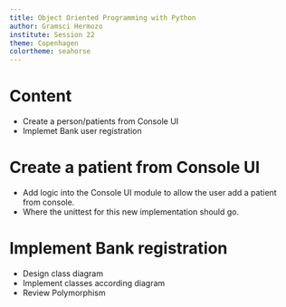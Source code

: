 ```yaml
---
title: Object Oriented Programming with Python
author: Gramsci Hermozo
institute: Session 22
theme: Copenhagen
colortheme: seahorse
---
```


# Content
+ Create a person/patients from Console UI
+ Implemet Bank user registration

# Create a patient from Console UI
- Add logic into the Console UI module to allow the user add
a patient from console.
- Where the unittest for this new implementation should go.

# Implement Bank registration
- Design class diagram
- Implement classes according diagram
- Review Polymorphism


